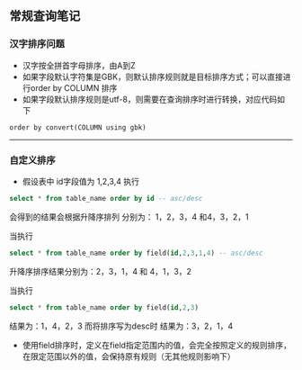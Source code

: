 ## 常规查询笔记

### 汉字排序问题

+ 汉字按全拼首字母排序，由A到Z
+ 如果字段默认字符集是GBK，则默认排序规则就是目标排序方式；可以直接进行order by COLUMN 排序
+ 如果字段默认排序规则是utf-8，则需要在查询排序时进行转换，对应代码如下

```mysql
order by convert(COLUMN using gbk) 
```

----



### 自定义排序

+ 假设表中 id字段值为 1,2,3,4  执行

```sql
select * from table_name order by id -- asc/desc
```

会得到的结果会根据升降序排列 分别为： 1，2，3，4 和4，3，2，1

当执行

```sql
select * from table_name order by field(id,2,3,1,4) -- asc/desc
```

升降序排序结果分别为：2，3，1，4 和 4，1，3，2

当执行

```sql
select * from table_name order by field(id,2,3)
```

结果为：1，4，2，3
而将排序写为desc时
结果为：3，2，1，4

- 使用field排序时，定义在field指定范围内的值，会完全按照定义的规则排序，在限定范围以外的值，会保持原有规则（无其他规则影响下）
